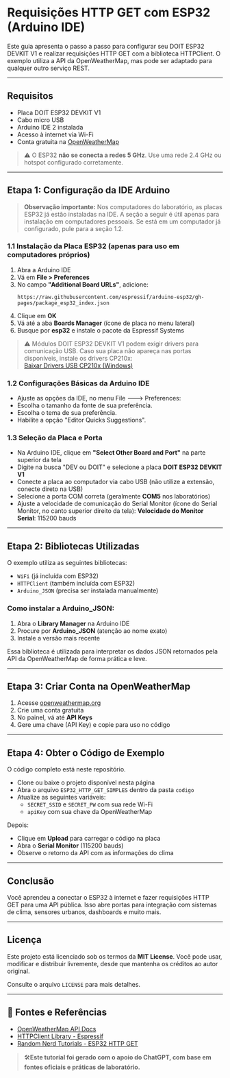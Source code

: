 # **Requisições HTTP GET com ESP32 (Arduino IDE)**

Este guia apresenta o passo a passo para configurar seu DOIT ESP32 DEVKIT V1 e realizar requisições HTTP GET com a biblioteca HTTPClient. O exemplo utiliza a API da OpenWeatherMap, mas pode ser adaptado para qualquer outro serviço REST.

---

## Requisitos

- Placa DOIT ESP32 DEVKIT V1
- Cabo micro USB
- Arduino IDE 2 instalada
- Acesso à internet via Wi-Fi
- Conta gratuita na [OpenWeatherMap](https://openweathermap.org/api)

> ⚠️ O ESP32 **não se conecta a redes 5 GHz**. Use uma rede 2.4 GHz ou hotspot configurado corretamente.

---

## Etapa 1: Configuração da IDE Arduino

> **Observação importante:** Nos computadores do laboratório, as placas ESP32 já estão instaladas na IDE.
> A seção a seguir é útil apenas para instalação em computadores pessoais.
> Se está em um computador já configurado, pule para a seção 1.2.

### 1.1 Instalação da Placa ESP32 (apenas para uso em computadores próprios)

1. Abra a Arduino IDE
2. Vá em **File > Preferences**
3. No campo **"Additional Board URLs"**, adicione:
   ```
   https://raw.githubusercontent.com/espressif/arduino-esp32/gh-pages/package_esp32_index.json
   ```
4. Clique em **OK**
5. Vá até a aba **Boards Manager** (ícone de placa no menu lateral)
6. Busque por **esp32** e instale o pacote da Espressif Systems

> ⚠️ Módulos DOIT ESP32 DEVKIT V1 podem exigir drivers para comunicação USB. Caso sua placa não apareça nas portas disponíveis, instale os drivers CP210x:  
> [Baixar Drivers USB CP210x (Windows)](https://randomnerdtutorials.com/install-esp32-esp8266-usb-drivers-cp210x-windows/#more-148082)

### 1.2 Configurações Básicas da Arduino IDE

- Ajuste as opções da IDE, no menu File ---> Preferences:
- Escolha o tamanho da fonte de sua preferência.
- Escolha o tema de sua preferência.
- Habilite a opção "Editor Quicks Suggestions".

### 1.3  Seleção da Placa e Porta

- Na Arduino IDE, clique em **"Select Other Board and Port"** na parte superior da tela
- Digite na busca "DEV ou DOIT" e selecione a placa **DOIT ESP32 DEVKIT V1**
- Conecte a placa ao computador via cabo USB (não utilize a extensão, conecte direto na USB)
- Selecione a porta COM correta (geralmente **COM5** nos laboratórios)
- Ajuste a velocidade de comunicação do Serial Monitor (ícone do Serial Monitor, no canto superior direito da tela):
**Velocidade do Monitor Serial**: 115200 bauds
  
---

## Etapa 2: Bibliotecas Utilizadas

O exemplo utiliza as seguintes bibliotecas:

- `WiFi` (já incluída com ESP32)
- `HTTPClient` (também incluída com ESP32)
- `Arduino_JSON` (precisa ser instalada manualmente)

### Como instalar a Arduino_JSON:

1. Abra o **Library Manager** na Arduino IDE
2. Procure por **Arduino_JSON** (atenção ao nome exato)
3. Instale a versão mais recente

Essa biblioteca é utilizada para interpretar os dados JSON retornados pela API da OpenWeatherMap de forma prática e leve.

---

## Etapa 3: Criar Conta na OpenWeatherMap

1. Acesse [openweathermap.org](https://openweathermap.org)
2. Crie uma conta gratuita
3. No painel, vá até **API Keys**
4. Gere uma chave (API Key) e copie para uso no código

---

## Etapa 4: Obter o Código de Exemplo

O código completo está neste repositório.

- Clone ou baixe o projeto disponível nesta página
- Abra o arquivo `ESP32_HTTP_GET_SIMPLES` dentro da pasta `codigo`
- Atualize as seguintes variáveis:
  - `SECRET_SSID` e `SECRET_PW` com sua rede Wi-Fi
  - `apiKey` com sua chave da OpenWeatherMap  

Depois:

- Clique em **Upload** para carregar o código na placa
- Abra o **Serial Monitor** (115200 bauds)
- Observe o retorno da API com as informações do clima

---

## Conclusão

Você aprendeu a conectar o ESP32 à internet e fazer requisições HTTP GET para uma API pública. Isso abre portas para integração com sistemas de clima, sensores urbanos, dashboards e muito mais.

---

## Licença

Este projeto está licenciado sob os termos da **MIT License**. Você pode usar, modificar e distribuir livremente, desde que mantenha os créditos ao autor original.

Consulte o arquivo `LICENSE` para mais detalhes.

---

## 🔗 Fontes e Referências

- [OpenWeatherMap API Docs](https://openweathermap.org/current)
- [HTTPClient Library - Espressif](https://github.com/espressif/arduino-esp32/tree/master/libraries/HTTPClient)
- [Random Nerd Tutorials - ESP32 HTTP GET](https://randomnerdtutorials.com/esp32-http-get-openweathermap-arduino/)

> 🛠**Este tutorial foi gerado com o apoio do ChatGPT, com base em fontes oficiais e práticas de laboratório.**

